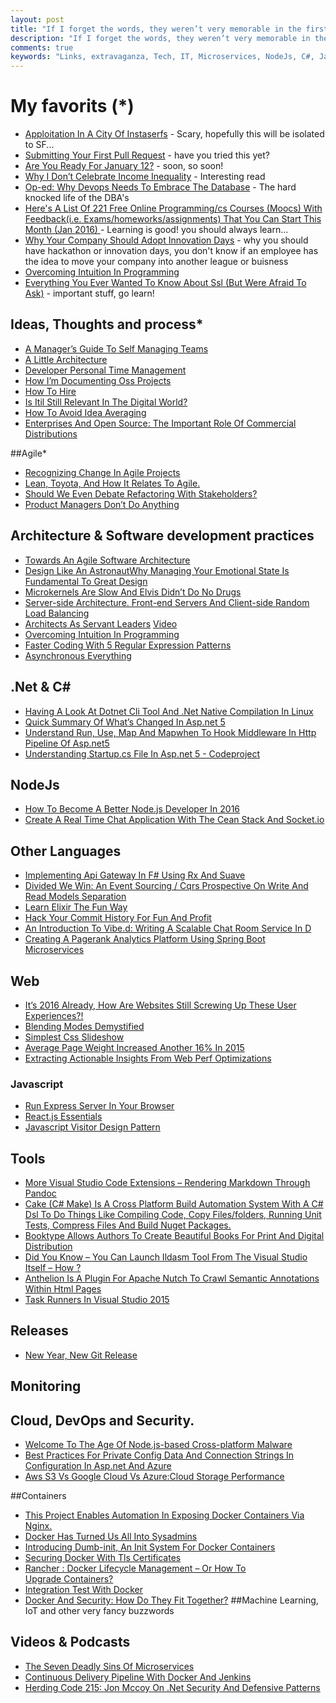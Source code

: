 ```yaml
---
layout: post
title: "If I forget the words, they weren’t very memorable in the first place."
description: "If I forget the words, they weren’t very memorable in the first place."
comments: true
keywords: "Links, extravaganza, Tech, IT, Microservices, NodeJs, C#, Javascript, Solution architecture"
---
```

#  My favorits (*)
* [Apploitation In A City Of Instaserfs](https://www.policyalternatives.ca/publications/monitor/apploitation-city-instaserfs) - Scary, hopefully this will be isolated to SF...
* [Submitting Your First Pull Request](http://blogs.msdn.com/b/cdndevs/archive/2016/01/06/submitting-your-first-pull-request.aspx) - have you tried this yet?
* [Are You Ready For January 12?](http://www.aaron-powell.com//posts/2016-01-03-are-you-ready-for-january-12.html) - soon, so soon!
* [Why I Don’t Celebrate Income Inequality](http://www.bothsidesofthetable.com/2016/01/02/income-inequality/) - Interesting read
* [Op-ed: Why Devops Needs To Embrace The Database](http://thenewstack.io/op-ed-devops-needs-embrace-database-2/) - The hard knocked life of the DBA's
* [Here's A List Of 221 Free Online Programming/cs Courses (Moocs) With Feedback(i.e. Exams/homeworks/assignments) That You Can Start This Month (Jan 2016) ](https://www.reddit.com/r/learnprogramming/comments/3zfbp1/heres_a_list_of_221_free_online_programmingcs/) - Learning is good! you should always learn...
* [Why Your Company Should Adopt Innovation Days](https://www.thoughtworks.com/insights/blog/why-your-company-should-adopt-innovation-days) - why you should have hackathon or innovation days, you don't know if an employee has the idea to move your company into another league or buisness
* [Overcoming Intuition In Programming](http://amasad.me/2016/01/03/overcoming-intuition-in-programming/)
* [Everything You Ever Wanted To Know About Ssl (But Were Afraid To Ask)](http://www.robinhowlett.com/blog/2016/01/05/everything-you-ever-wanted-to-know-about-ssl-but-were-afraid-to-ask/) - important stuff, go learn!

## Ideas, Thoughts and process*
* [A Manager’s Guide To Self Managing Teams](https://diaryofascrummaster.wordpress.com/2016/01/02/a-managers-guide-to-self-managing-teams/)
* [A Little Architecture](http://blog.cleancoder.com/uncle-bob/2016/01/04/ALittleArchitecture.html)
* [Developer Personal Time Management](https://lostechies.com/andrewsiemer/2016/01/04/developer-personal-time-management/)
* [How I’m Documenting Oss Projects](http://jeremydmiller.com/2016/01/05/how-im-documenting-oss-projects/)
* [How To Hire](https://medium.com/swlh/how-to-hire-34f4ded5f176)
* [Is Itil Still Relevant In The Digital World?](http://apmblog.dynatrace.com/2016/01/05/the-digital-world-is-itil-relevant/)
* [How To Avoid Idea Averaging](http://andrewxhill.com/blog/2016/01/04/idea-averaging/)
* [Enterprises And Open Source: The Important Role Of Commercial Distributions](http://thenewstack.io/enterprises-open-source-important-role-commercial-distributions/)

##Agile*
* [Recognizing Change In Agile Projects](http://magenic.com/Blog/Post/135/Recognizing-Change-in-Agile-Projects)
* [Lean, Toyota, And How It Relates To Agile.](http://blogs.msdn.com/b/ericgu/archive/2016/01/04/lean-toyota-and-how-it-relates-to-agile.aspx)
* [Should We Even Debate Refactoring With Stakeholders?](http://blog.jbrains.ca/permalink/should-we-even-debate-refactoring-with-stakeholders)
* [Product Managers Don’t Do Anything](https://dzone.com/articles/product-managers-dont-do-anything)

## Architecture & Software development practices
* [Towards An Agile Software Architecture](http://www.infoq.com/articles/towards-agile-software-architecture)
* [Design Like An AstronautWhy Managing Your Emotional State Is Fundamental To Great Design](http://deep.design/design-like-an-astronaut/)
* [Microkernels Are Slow And Elvis Didn’t Do No Drugs](http://blog.darknedgy.net/technology/2016/01/01/0/)
* [Server-side Architecture. Front-end Servers And Client-side Random Load Balancing](http://highscalability.com/blog/2016/1/4/server-side-architecture-front-end-servers-and-client-side-r.html)
* [Architects As Servant Leaders](http://www.jrothman.com/mpd/agile/2016/01/architects-as-servant-leaders/) [Video](http://iasaglobal.org/iasa-december-esummit-agile-architect-as-servant-leader/)
* [Overcoming Intuition In Programming](http://amasad.me/2016/01/03/overcoming-intuition-in-programming/)
* [Faster Coding With 5 Regular Expression Patterns](http://blog.codeschool.io/2016/01/05/faster-coding-5-regular-expression-patterns/)
* [Asynchronous Everything](http://joeduffyblog.com/2015/11/19/asynchronous-everything/)

## **.Net & C#**
* [Having A Look At Dotnet Cli Tool And .Net Native Compilation In Linux](http://www.tugberkugurlu.com/archive/having-a-look-at-dotnet-cli-tool-and--net-native-compilation-in-linux)
* [Quick Summary Of What’s Changed In Asp.net 5](http://www.codeproject.com/Articles/1069476/Quick-Summary-of-What-s-Changed-in-ASP-NET)
* [Understand Run, Use, Map And Mapwhen To Hook Middleware In Http Pipeline Of Asp.net5](http://www.codeproject.com/Tips/1069790/Understand-Run-Use-Map-and-MapWhen-to-Hook-Middl)
* [Understanding Startup.cs File In Asp.net 5 - Codeproject](http://www.codeproject.com/Tips/1069787/Understanding-Startup-cs-file-in-ASP-NET)

## NodeJs
* [How To Become A Better Node.js Developer In 2016](https://blog.risingstack.com/how-to-become-a-better-node-js-developer-in-2016/)
* [Create A Real Time Chat Application With The Cean Stack And Socket.io](https://blog.nraboy.com/2016/01/create-a-real-time-chat-application-with-the-cean-stack-and-socket-io/)

## Other Languages 
* [Implementing Api Gateway In F# Using Rx And Suave](http://blog.tamizhvendan.in/blog/2015/12/29/implementing-api-gateway-in-f-number-using-rx-and-suave/) 
* [Divided We Win: An Event Sourcing / Cqrs Prospective On Write And Read Models Separation](http://www.javacodegeeks.com/2016/01/divided-win-event-sourcing-cqrs-prospective-write-read-models-separation.html)
* [Learn Elixir The Fun Way](http://rob.conery.io/2016/01/04/learn-elixir-while-having-fun/)
* [Hack Your Commit History For Fun And Profit](http://tech.just-eat.com/2016/01/06/hack-your-commit-history-for-fun-and-profit/)
* [An Introduction To Vibe.d: Writing A Scalable Chat Room Service In D](https://vibed.org/blog/posts/a-scalable-chat-room-service-in-d)
* [Creating A Pagerank Analytics Platform Using Spring Boot Microservices](http://www.kennybastani.com/2016/01/spring-boot-graph-processing-microservices.html)

## Web
* [It’s 2016 Already, How Are Websites Still Screwing Up These User Experiences?!](http://www.troyhunt.com/2016/01/its-2016-already-how-are-websites-still.html)
* [Blending Modes Demystified](http://alistapart.com/article/blending-modes-demystified)
* [Simplest Css Slideshow](http://snook.ca/archives/html_and_css/simplest-css-slideshow)
* [Average Page Weight Increased Another 16% In 2015](http://www.sitepoint.com/average-page-weight-increased-another-16-2015/)
* [Extracting Actionable Insights From Web Perf Optimizations](http://calendar.perfplanet.com/2015/extracting-actionable-insights-from-web-perf-optimizations/)

### Javascript 
* [Run Express Server In Your Browser](https://glebbahmutov.com/blog/run-express-server-in-your-browser/)
* [React.js Essentials](https://dzone.com/refcardz/reactjs-essentials)
* [Javascript Visitor Design Pattern](http://www.shieldui.com/blogs/javascript-visitor-design-pattern)

## Tools
* [More Visual Studio Code Extensions – Rendering Markdown Through Pandoc](http://dougfinke.com/blog/more-visual-studio-code-extensions-rendering-markdown-through-pandoc/)
* [Cake (C# Make) Is A Cross Platform Build Automation System With A C# Dsl To Do Things Like Compiling Code, Copy Files/folders, Running Unit Tests, Compress Files And Build Nuget Packages.](http://cakebuild.net/)
* [Booktype Allows Authors To Create Beautiful Books For Print And Digital Distribution](https://www.sourcefabric.org/en/booktype/)
* [Did You Know – You Can Launch Ildasm Tool From The Visual Studio Itself – How ?](http://dailydotnettips.com/2016/01/05/did-you-know-you-can-launch-ildasm-tool-from-inside-visual-studio-itself-how/)
* [Anthelion Is A Plugin For Apache Nutch To Crawl Semantic Annotations Within Html Pages](https://github.com/yahoo/anthelion)
* [Task Runners In Visual Studio 2015](http://blogs.msdn.com/b/webdev/archive/2016/01/06/task-runners-in-visual-studio-2015.aspx)

## Releases
* [New Year, New Git Release](https://github.com/blog/2094-new-year-new-git-release)

## Monitoring

## Cloud, DevOps and Security. 
 * [Welcome To The Age Of Node.js-based Cross-platform Malware](http://thenewstack.io/welcome-age-node-js-based-multi-platform-malware/)
 * [Best Practices For Private Config Data And Connection Strings In Configuration In Asp.net And Azure](http://www.hanselman.com/blog/BestPracticesForPrivateConfigDataAndConnectionStringsInConfigurationInASPNETAndAzure.aspx)
 * [Aws S3 Vs Google Cloud Vs Azure:Cloud Storage Performance](http://blog.zachbjornson.com/2015/12/29/cloud-storage-performance.html)
 
##Containers
* [This Project Enables Automation In Exposing Docker Containers Via Nginx.](https://github.com/fabiofumarola/docker-nginxify)
* [Docker Has Turned Us All Into Sysadmins](https://medium.com/packt-publishing/docker-has-turned-us-all-into-sysadmins-f4269c8be388)
* [Introducing Dumb-init, An Init System For Docker Containers](http://engineeringblog.yelp.com/2016/01/dumb-init-an-init-for-docker.html)
* [Securing Docker With Tls Certificates](http://tech.paulcz.net/2016/01/secure-docker-with-tls/)
* [Rancher : Docker Lifecycle Management – Or How To Upgrade Containers?](https://kvaes.wordpress.com/2016/01/04/rancher-docker-lifecycle-management-or-how-to-upgrade-containers/)
* [Integration Test With Docker](http://espinhogr.github.io/test/2015/12/24/integration-test-mysql.html)
* [Docker And Security: How Do They Fit Together?](https://jaxenter.com/docker-and-security-how-do-they-fit-together-122333.html)
##Machine Learning, IoT and other very fancy buzzwords


## Videos & Podcasts
* [The Seven Deadly Sins Of Microservices](http://www.infoq.com/presentations/7-sins-microservices)
* [Continuous Delivery Pipeline With Docker And Jenkins](https://www.youtube.com/watch)
* [Herding Code 215: Jon Mccoy On .Net Security And Defensive Patterns](http://herdingcode.com/herding-code-215-jon-mccoy-on-net-security-and-defensive-patterns/)

